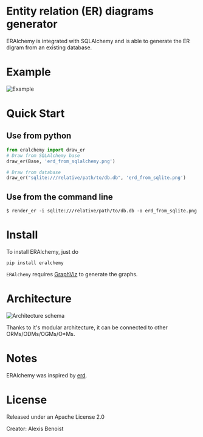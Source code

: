# Entity relation (ER) diagrams generator

ERAlchemy is integrated with SQLAlchemy and is able to  generate the ER digram from an existing database.

# Example
![Example](https://raw.githubusercontent.com/Alexis-benoist/eralchemy/master/graph_example.png?raw=true "Example for a graph")

# Quick Start 
## Use from python
```python
from eralchemy import draw_er
# Draw from SQLAlchemy base
draw_er(Base, 'erd_from_sqlalchemy.png')

# Draw from database
draw_er("sqlite:///relative/path/to/db.db", 'erd_from_sqlite.png')
``` 

## Use from the command line

    $ render_er -i sqlite:///relative/path/to/db.db -o erd_from_sqlite.png


# Install
To install ERAlchemy, just do

    pip install eralchemy
    
`ERAlchemy` requires [GraphViz](http://www.graphviz.org/Download.php) to generate the graphs.

# Architecture
![Architecture schema](https://raw.githubusercontent.com/Alexis-benoist/eralchemy/master/eralchemy_architecture.png?raw=true "Architecture schema")

Thanks to it's modular architecture, it can be connected to other ORMs/ODMs/OGMs/O*Ms.

# Notes
ERAlchemy was inspired by [erd](https://github.com/BurntSushi/erd).

# License
Released under an Apache License 2.0

Creator: Alexis Benoist
